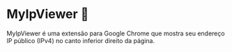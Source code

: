 # MyIpViewer 📍

MyIpViewer é uma extensão para Google Chrome que mostra seu endereço IP público (IPv4) no canto inferior direito da página.
